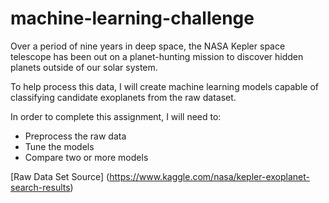 # machine-learning-challenge

Over a period of nine years in deep space, the NASA Kepler space telescope has been out on a planet-hunting mission to discover hidden planets outside of our solar system.

To help process this data, I will create machine learning models capable of classifying candidate exoplanets from the raw dataset.

In order to complete this assignment, I will need to:
- Preprocess the raw data
- Tune the models
- Compare two or more models

[Raw Data Set Source] (https://www.kaggle.com/nasa/kepler-exoplanet-search-results)
